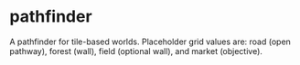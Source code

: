# pathfinder
A pathfinder for tile-based worlds. Placeholder grid values are: road (open pathway), forest (wall), field (optional wall), and market (objective).
